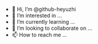 - 👋 Hi, I’m @github-heyuzhi
- 👀 I’m interested in ...
- 🌱 I’m currently learning ...
- 💞️ I’m looking to collaborate on ...
- 📫 How to reach me ...

<!---
github-heyuzhi/github-heyuzhi is a ✨ special ✨ repository because its `README.md` (this file) appears on your GitHub profile.
You can click the Preview link to take a look at your changes.
--->
